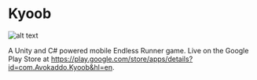 # Kyoob

![alt text](https://raw.githubusercontent.com/daisp/Kyoob/master/Assets/Icons/FeatureGraphic.png)

A Unity and C# powered mobile Endless Runner game.
Live on the Google Play Store at https://play.google.com/store/apps/details?id=com.Avokaddo.Kyoob&hl=en.
